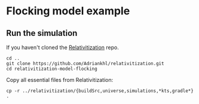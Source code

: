 # Flocking model example

## Run the simulation

If you haven't cloned the [Relativitization](https://github.com/Adriankhl/relativitization) repo.

```
cd ..
git clone https://github.com/Adriankhl/relativitization.git
cd relativitization-model-flocking
```

Copy all essential files from Relativitization:

```
cp -r ../relativitization/{buildSrc,universe,simulations,*kts,gradle*} .
```